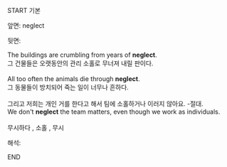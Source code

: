 START
기본

앞면:
neglect


뒷면:
<div>The buildings are crumbling from years of <strong>neglect</strong>. </div><div>그 건물들은 오랫동안의 관리 소홀로 무너져 내릴 판이다.</div><div><br></div><div><div>All too often the animals die through <strong>neglect</strong>. </div><div><div>그 동물들이 방치되어 죽는 일이 너무나 흔하다.</div></div></div><div><br></div><div><div><div>그리고 저희는 개인 거를 한다고 해서 팀에 소홀하거나 이러지 않아요. -절대.</div></div><div><div>We don't <b>neglect</b> the team matters, even though we work as individuals.</div></div></div><div><br></div><div>무시하다 , 소홀 , 무시</div>


해석:

END